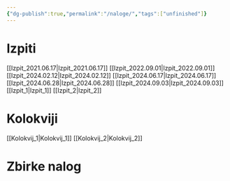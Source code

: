 ```yaml
---
{"dg-publish":true,"permalink":"/naloge/","tags":["unfinished"]}
---
```


# Izpiti
[[Izpit_2021.06.17\|Izpit_2021.06.17]]
[[Izpit_2022.09.01\|Izpit_2022.09.01]]
[[Izpit_2024.02.12\|Izpit_2024.02.12]]
[[Izpit_2024.06.17\|Izpit_2024.06.17]]
[[Izpit_2024.06.28\|Izpit_2024.06.28]]
[[Izpit_2024.09.03\|Izpit_2024.09.03]]
[[Izpit_1\|Izpit_1]]
[[Izpit_2\|Izpit_2]]
# Kolokviji
[[Kolokvij_1\|Kolokvij_1]]
[[Kolokvij_2\|Kolokvij_2]]
# Zbirke nalog